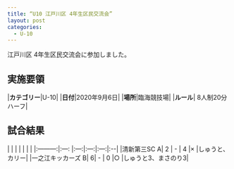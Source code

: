 ```yaml
---
title: “U10 江戸川区 4年生区民交流会”
layout: post
categories:
  - U-10
---
```


江戸川区 4年生区民交流会に参加しました。


## 実施要領

|**カテゴリー**|U-10|
|**日付**|2020年9月6日|
|**場所**|臨海競技場|
|**ルール**| 8人制20分ハーフ|

## 試合結果


|     |    |   |   |   |   |
|:———:|:—: |:—:|:—:|:—:|:--|
|清新第三SC A| 2 |  -  | 4 |×  |しゅうと、カリー|
|一之江キッカーズ B| 6|  -  | 0 |○ |しゅうと3、まさのり3|

